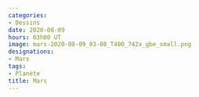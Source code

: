 ```yaml
---
categories:
- Dessins
date: 2020-08-09
hours: 03h00 UT
image: mars-2020-08-09_03-00_T400_742x_gbe_small.png
designations:
- Mars
tags:
- Planète
title: Mars
---
```

